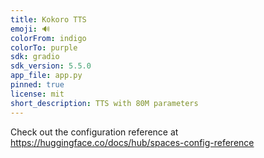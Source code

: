```yaml
---
title: Kokoro TTS
emoji: 🔊
colorFrom: indigo
colorTo: purple
sdk: gradio
sdk_version: 5.5.0
app_file: app.py
pinned: true
license: mit
short_description: TTS with 80M parameters
---
```


Check out the configuration reference at https://huggingface.co/docs/hub/spaces-config-reference
